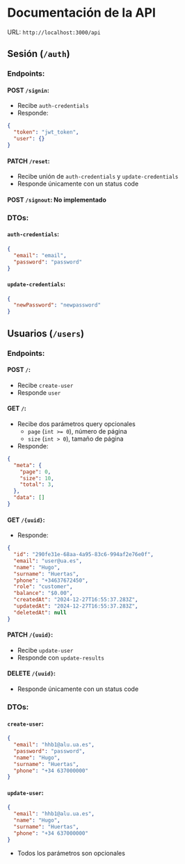 # Documentación de la API

URL: `http://localhost:3000/api`

## Sesión (`/auth`)

### Endpoints:

#### POST `/signin`:
* Recibe `auth-credentials`
* Responde:
```json
{
  "token": "jwt_token",
  "user": {}
}
```

#### PATCH `/reset`:
* Recibe unión de `auth-credentials` y `update-credentials`
* Responde únicamente con un status code

#### POST `/signout`: No implementado

### DTOs:

#### `auth-credentials`:
```json
{
  "email": "email",
  "password": "password"
}
```
#### `update-credentials`:
```json
{
  "newPassword": "newpassword"
}
```

## Usuarios (`/users`)

### Endpoints:

#### POST `/`:
* Recibe `create-user`
* Responde `user`

#### GET `/`:
* Recibe dos parámetros query opcionales
  * `page` (`int >= 0`), número de página
  * `size` (`int > 0`), tamaño de página
* Responde:
```json
{
  "meta": {
    "page": 0,
    "size": 10,
    "total": 3,
  },
  "data": []
}
```

#### GET `/{uuid}`:
* Responde:
```json
{
  "id": "290fe31e-68aa-4a95-83c6-994af2e76e0f",
  "email": "user@ua.es",
  "name": "Hugo",
  "surname": "Huertas",
  "phone": "+34637672450",
  "role": "customer",
  "balance": "$0.00",
  "createdAt": "2024-12-27T16:55:37.283Z",
  "updatedAt": "2024-12-27T16:55:37.283Z",
  "deletedAt": null
}
```

#### PATCH `/{uuid}`:
* Recibe `update-user`
* Responde con `update-results`

#### DELETE `/{uuid}`:
* Responde únicamente con un status code

### DTOs:

#### `create-user`:
```json
{
  "email": "hhb1@alu.ua.es",
  "password": "password",
  "name": "Hugo",
  "surname": "Huertas",
  "phone": "+34 637000000"
}
```

#### `update-user`:
```json
{
  "email": "hhb1@alu.ua.es",
  "name": "Hugo",
  "surname": "Huertas",
  "phone": "+34 637000000"
}
```
* Todos los parámetros son opcionales